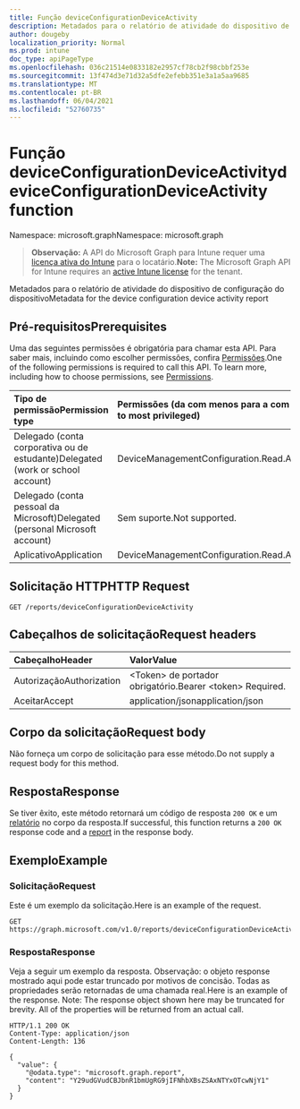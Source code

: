 ```yaml
---
title: Função deviceConfigurationDeviceActivity
description: Metadados para o relatório de atividade do dispositivo de configuração do dispositivo
author: dougeby
localization_priority: Normal
ms.prod: intune
doc_type: apiPageType
ms.openlocfilehash: 036c21514e0833182e2957cf78cb2f98cbbf253e
ms.sourcegitcommit: 13f474d3e71d32a5dfe2efebb351e3a1a5aa9685
ms.translationtype: MT
ms.contentlocale: pt-BR
ms.lasthandoff: 06/04/2021
ms.locfileid: "52760735"
---
```

# <a name="deviceconfigurationdeviceactivity-function"></a><span data-ttu-id="49c55-103">Função deviceConfigurationDeviceActivity</span><span class="sxs-lookup"><span data-stu-id="49c55-103">deviceConfigurationDeviceActivity function</span></span>

<span data-ttu-id="49c55-104">Namespace: microsoft.graph</span><span class="sxs-lookup"><span data-stu-id="49c55-104">Namespace: microsoft.graph</span></span>

> <span data-ttu-id="49c55-105">**Observação:** A API do Microsoft Graph para Intune requer uma [licença ativa do Intune](https://go.microsoft.com/fwlink/?linkid=839381) para o locatário.</span><span class="sxs-lookup"><span data-stu-id="49c55-105">**Note:** The Microsoft Graph API for Intune requires an [active Intune license](https://go.microsoft.com/fwlink/?linkid=839381) for the tenant.</span></span>

<span data-ttu-id="49c55-106">Metadados para o relatório de atividade do dispositivo de configuração do dispositivo</span><span class="sxs-lookup"><span data-stu-id="49c55-106">Metadata for the device configuration device activity report</span></span>

## <a name="prerequisites"></a><span data-ttu-id="49c55-107">Pré-requisitos</span><span class="sxs-lookup"><span data-stu-id="49c55-107">Prerequisites</span></span>
<span data-ttu-id="49c55-p101">Uma das seguintes permissões é obrigatória para chamar esta API. Para saber mais, incluindo como escolher permissões, confira [Permissões](/graph/permissions-reference).</span><span class="sxs-lookup"><span data-stu-id="49c55-p101">One of the following permissions is required to call this API. To learn more, including how to choose permissions, see [Permissions](/graph/permissions-reference).</span></span>

|<span data-ttu-id="49c55-110">Tipo de permissão</span><span class="sxs-lookup"><span data-stu-id="49c55-110">Permission type</span></span>|<span data-ttu-id="49c55-111">Permissões (da com menos para a com mais privilégios)</span><span class="sxs-lookup"><span data-stu-id="49c55-111">Permissions (from least to most privileged)</span></span>|
|:---|:---|
|<span data-ttu-id="49c55-112">Delegado (conta corporativa ou de estudante)</span><span class="sxs-lookup"><span data-stu-id="49c55-112">Delegated (work or school account)</span></span>|<span data-ttu-id="49c55-113">DeviceManagementConfiguration.Read.All</span><span class="sxs-lookup"><span data-stu-id="49c55-113">DeviceManagementConfiguration.Read.All</span></span>|
|<span data-ttu-id="49c55-114">Delegado (conta pessoal da Microsoft)</span><span class="sxs-lookup"><span data-stu-id="49c55-114">Delegated (personal Microsoft account)</span></span>|<span data-ttu-id="49c55-115">Sem suporte.</span><span class="sxs-lookup"><span data-stu-id="49c55-115">Not supported.</span></span>|
|<span data-ttu-id="49c55-116">Aplicativo</span><span class="sxs-lookup"><span data-stu-id="49c55-116">Application</span></span>|<span data-ttu-id="49c55-117">DeviceManagementConfiguration.Read.All</span><span class="sxs-lookup"><span data-stu-id="49c55-117">DeviceManagementConfiguration.Read.All</span></span>|

## <a name="http-request"></a><span data-ttu-id="49c55-118">Solicitação HTTP</span><span class="sxs-lookup"><span data-stu-id="49c55-118">HTTP Request</span></span>
<!-- {
  "blockType": "ignored"
}
-->
``` http
GET /reports/deviceConfigurationDeviceActivity
```

## <a name="request-headers"></a><span data-ttu-id="49c55-119">Cabeçalhos de solicitação</span><span class="sxs-lookup"><span data-stu-id="49c55-119">Request headers</span></span>
|<span data-ttu-id="49c55-120">Cabeçalho</span><span class="sxs-lookup"><span data-stu-id="49c55-120">Header</span></span>|<span data-ttu-id="49c55-121">Valor</span><span class="sxs-lookup"><span data-stu-id="49c55-121">Value</span></span>|
|:---|:---|
|<span data-ttu-id="49c55-122">Autorização</span><span class="sxs-lookup"><span data-stu-id="49c55-122">Authorization</span></span>|<span data-ttu-id="49c55-123">&lt;Token&gt; de portador obrigatório.</span><span class="sxs-lookup"><span data-stu-id="49c55-123">Bearer &lt;token&gt; Required.</span></span>|
|<span data-ttu-id="49c55-124">Aceitar</span><span class="sxs-lookup"><span data-stu-id="49c55-124">Accept</span></span>|<span data-ttu-id="49c55-125">application/json</span><span class="sxs-lookup"><span data-stu-id="49c55-125">application/json</span></span>|

## <a name="request-body"></a><span data-ttu-id="49c55-126">Corpo da solicitação</span><span class="sxs-lookup"><span data-stu-id="49c55-126">Request body</span></span>
<span data-ttu-id="49c55-127">Não forneça um corpo de solicitação para esse método.</span><span class="sxs-lookup"><span data-stu-id="49c55-127">Do not supply a request body for this method.</span></span>

## <a name="response"></a><span data-ttu-id="49c55-128">Resposta</span><span class="sxs-lookup"><span data-stu-id="49c55-128">Response</span></span>
<span data-ttu-id="49c55-129">Se tiver êxito, este método retornará um código de resposta `200 OK` e um [relatório](../resources/intune-deviceconfig-report.md) no corpo da resposta.</span><span class="sxs-lookup"><span data-stu-id="49c55-129">If successful, this function returns a `200 OK` response code and a [report](../resources/intune-deviceconfig-report.md) in the response body.</span></span>

## <a name="example"></a><span data-ttu-id="49c55-130">Exemplo</span><span class="sxs-lookup"><span data-stu-id="49c55-130">Example</span></span>

### <a name="request"></a><span data-ttu-id="49c55-131">Solicitação</span><span class="sxs-lookup"><span data-stu-id="49c55-131">Request</span></span>
<span data-ttu-id="49c55-132">Este é um exemplo da solicitação.</span><span class="sxs-lookup"><span data-stu-id="49c55-132">Here is an example of the request.</span></span>
``` http
GET https://graph.microsoft.com/v1.0/reports/deviceConfigurationDeviceActivity
```

### <a name="response"></a><span data-ttu-id="49c55-133">Resposta</span><span class="sxs-lookup"><span data-stu-id="49c55-133">Response</span></span>
<span data-ttu-id="49c55-p102">Veja a seguir um exemplo da resposta. Observação: o objeto response mostrado aqui pode estar truncado por motivos de concisão. Todas as propriedades serão retornadas de uma chamada real.</span><span class="sxs-lookup"><span data-stu-id="49c55-p102">Here is an example of the response. Note: The response object shown here may be truncated for brevity. All of the properties will be returned from an actual call.</span></span>
``` http
HTTP/1.1 200 OK
Content-Type: application/json
Content-Length: 136

{
  "value": {
    "@odata.type": "microsoft.graph.report",
    "content": "Y29udGVudCBJbnR1bmUgRG9jIFNhbXBsZSAxNTYxOTcwNjY1"
  }
}
```




